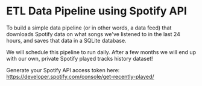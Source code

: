 # ETL Data Pipeline using Spotify API

To build a simple data pipeline (or in other words, a data feed) that downloads Spotify data
on what songs we've listened to in the last 24 hours, and saves that data in a SQLite database.

We will schedule this pipeline to run daily. After a few months we will end up with our own, private Spotify played tracks history dataset!

Generate your Spotify API access token here: https://developer.spotify.com/console/get-recently-played/
